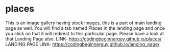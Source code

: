 # places
This is an image gallery having stock images, this is a part of main landing page as well.
You will find a tab named Places in the landing page and once you click on that it will redirect to this particular page.
Please have a look at that Landing Page also.
LINK- https://codingbeginnerguy.github.io/places/
LANDING PAGE LINK- https://codingbeginnerguy.github.io/landing_page/
